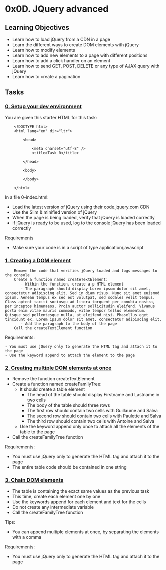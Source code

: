 # 0x0D. JQuery advanced

## Learning Objectives
   - Learn how to load jQuery from a CDN in a page
   - Learn the different ways to create DOM elements with jQuery
   - Learn how to modify elements
   - Learn how to add new elements to a page with different positions
   - Learn how to add a click handler on an element
   - Learn how to send GET, POST, DELETE or any type of AJAX query with jQuery
   - Learn how to create a pagination

## Tasks
### [0. Setup your dev environment](./0-index.html)
You are given this starter HTML for this task:
```
    <!DOCTYPE html>
    <html lang="en" dir="ltr">

        <head>

            <meta charset="utf-8" />
            <title>Task 0</title>

        </head>

        <body>

        </body>

    </html>
```

In a file 0-index.html:
   - Load the latest version of jQuery using their code.jquery.com CDN
   - Use the Slim & minified version of jQuery
   - When the page is being loaded, verify that jQuery is loaded correctly
   - If jQuery is ready to be used, log to the console jQuery has been loaded correctly

Requirements
   - Make sure your code is in a script of type application/javascript

### [1. Creating a DOM element ](./1-index.html)
```
    Remove the code that verifies jQuery loaded and logs messages to the console
    Create a function named createTextElement:
       - Within the function, create a p HTML element
       - The paragraph should display Lorem ipsum dolor sit amet, consectetur adipiscing elit. Sed in diam risus. Nunc sit amet euismod ipsum. Aenean tempus ex sed est volutpat, sed sodales velit tempus. Class aptent taciti sociosqu ad litora torquent per conubia nostra, per inceptos himenaeos. Proin auctor sollicitudin eleifend. Vivamus porta enim vitae mauris commodo, vitae tempor tellus elementum. Quisque sed pellentesque nulla, at eleifend nisi. Phasellus eget tincidunt ex. Lorem ipsum dolor sit amet, consectetur adipiscing elit.
       - Add the paragraph to the body of the page
    Call the createTextElement function
```
Requirements:

    - You must use jQuery only to generate the HTML tag and attach it to the page
    - Use the keyword append to attach the element to the page

### [2. Creating multiple DOM elements at once ](./2-index.html)
  -  Remove the function createTextElement
  -  Create a function named createFamilyTree:
       - It should create a table element
           - The head of the table should display Firstname and Lastname in two cells
           - The body of the table should three rows
           - The first row should contain two cells with Guillaume and Salva
           - The second row should contain two cells with Paulette and Salva
           - The third row should contain two cells with Antoine and Salva
       - Use the keyword append only once to attach all the elements of the table to the page
   - Call the createFamilyTree function

Requirements:

   - You must use jQuery only to generate the HTML tag and attach it to the page
   - The entire table code should be contained in one string

### [3. Chain DOM elements](./3-index.html)
   - The table is containing the exact same values as the previous task
   - This time, create each element one by one
   - Use the keywords append for each element and text for the cells
   - Do not create any intermediate variable
   - Call the createFamilyTree function

Tips:
   - You can append multiple elements at once, by separating the elements with a comma

Requirements:
   - You must use jQuery only to generate the HTML tag and attach it to the page
